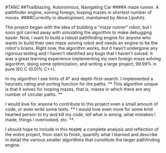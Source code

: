 #TANC
##Trailblazing, Autonomous, Navigating Car
####A maze runner. A pathfinder engine, solving foreign, looping mazes in shortest number of moves. 
####Currently in development, maintained by Akiva Lipshitz.

The project began with the idea of building a "*maze runner*" robot, but I soon got carried away with simulating the algorithm to make debugging easier. Now, I want to build a robust pathfinding engine for anyone who wants to build their own maze solving robot and needs an engine to be the robot's brains. Right now, the algorithm works, but it hasn't undergone any rigorous testing and I haven't identified any bugs that I haven't solved. It was a great learning experience implementing my own foreign maze solving algorithm, doing some optimization, and writing a large project, 99.99% in pure ISO C (0.01% C++).

In my algorithm I see hints of A\* and depth-first-search. I implemented a heuristic rating and sorting function for the paths. ** This algorithm unique is that it solves for looping mazes, that is, mazes in which there are any number of circular paths. **

I would love for anyone to contribute to this project even a small amount of code, or even write some tests. ** I would love even more for some kind hearted person to try and kill my code, tell what is wrong, what mistakes I made, things I overlooked, etc. **. 

I should hope to include in this `README` a complete analysis and reflection of the entire project, from start to finish, quantify what I learned and describe in detail the various smaller algorithms that constitute the larger pathfinding engine. 







